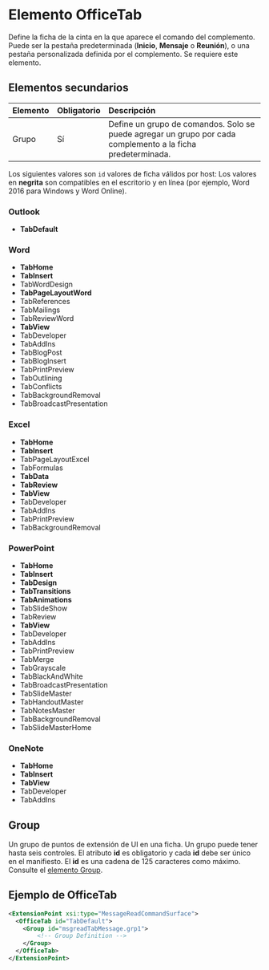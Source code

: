 # Elemento OfficeTab
Define la ficha de la cinta en la que aparece el comando del complemento. Puede ser la pestaña predeterminada (**Inicio**, **Mensaje** o **Reunión**), o una pestaña personalizada definida por el complemento. Se requiere este elemento.

## Elementos secundarios
|  Elemento |  Obligatorio  |  Descripción  |
|:-----|:-----|:-----|
|  Grupo      | Sí |  Define un grupo de comandos. Solo se puede agregar un grupo por cada complemento a la ficha predeterminada.  |


Los siguientes valores son `id` valores de ficha válidos por host: Los valores en **negrita** son compatibles en el escritorio y en línea (por ejemplo, Word 2016 para Windows y Word Online). 

### Outlook 
- **TabDefault**

### Word
- **TabHome**
- **TabInsert**
- TabWordDesign
- **TabPageLayoutWord**
- TabReferences
- TabMailings
- TabReviewWord
- **TabView**
- TabDeveloper
- TabAddIns
- TabBlogPost
- TabBlogInsert
- TabPrintPreview
- TabOutlining
- TabConflicts
- TabBackgroundRemoval
- TabBroadcastPresentation

### Excel
- **TabHome**
- **TabInsert**
- TabPageLayoutExcel
- TabFormulas
- **TabData**
- **TabReview**
- **TabView**
- TabDeveloper
- TabAddIns
- TabPrintPreview
- TabBackgroundRemoval 

### PowerPoint
- **TabHome**
- **TabInsert**
- **TabDesign**
- **TabTransitions**
- **TabAnimations**
- TabSlideShow
- TabReview
- **TabView**
- TabDeveloper
- TabAddIns
- TabPrintPreview
- TabMerge
- TabGrayscale
- TabBlackAndWhite
- TabBroadcastPresentation
- TabSlideMaster
- TabHandoutMaster
- TabNotesMaster
- TabBackgroundRemoval
- TabSlideMasterHome

### OneNote
- **TabHome**
- **TabInsert**
- **TabView**
- TabDeveloper
- TabAddIns

## Group
Un grupo de puntos de extensión de UI en una ficha. Un grupo puede tener hasta seis controles. El atributo **id** es obligatorio y cada **id** debe ser único en el manifiesto. El **id** es una cadena de 125 caracteres como máximo. Consulte el [elemento Group](./group.md).

## Ejemplo de OfficeTab
```xml
<ExtensionPoint xsi:type="MessageReadCommandSurface">
  <OfficeTab id="TabDefault">
    <Group id="msgreadTabMessage.grp1">
        <!-- Group Definition -->
    </Group>
  </OfficeTab>
</ExtensionPoint>
```

